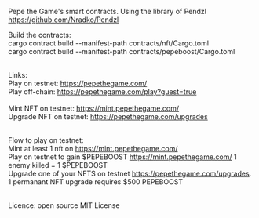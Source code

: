 Pepe the Game's smart contracts. Using the library of Pendzl https://github.com/Nradko/Pendzl

Build the contracts:<br />
cargo contract build --manifest-path contracts/nft/Cargo.toml<br />
cargo contract build --manifest-path contracts/pepeboost/Cargo.toml<br /><br />

Links:<br />
Play on testnet: https://pepethegame.com/<br />
Play off-chain: https://pepethegame.com/play?guest=true<br /><br />
Mint NFT on testnet: https://mint.pepethegame.com/<br />
Upgrade NFT on testnet: https://pepethegame.com/upgrades<br /><br />

Flow to play on testnet:<br />
Mint at least 1 nft on https://mint.pepethegame.com/<br />
Play on testnet to gain $PEPEBOOST https://mint.pepethegame.com/ 1 enemy killed = 1 $PEPEBOOST<br />
Upgrade one of your NFTS on testnet https://pepethegame.com/upgrades. 1 permanant NFT upgrade requires $500 PEPEBOOST<br /><br />

Licence: open source MIT License
